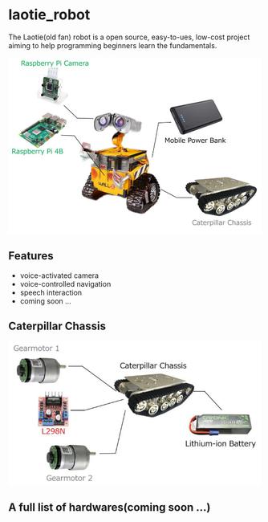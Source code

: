# laotie_robot

The Laotie(old fan) robot is a open source, easy-to-ues, low-cost project aiming to help programming beginners learn the fundamentals.

![Figure 1: Key Components](./images/figure_1.jpg)

## Features

- voice-activated camera
- voice-controlled navigation
- speech interaction
- coming soon ...

## Caterpillar Chassis

![Figure 2: Caterpillar Chassis](./images/figure_2.jpg)

## A full list of hardwares(coming soon ...)
